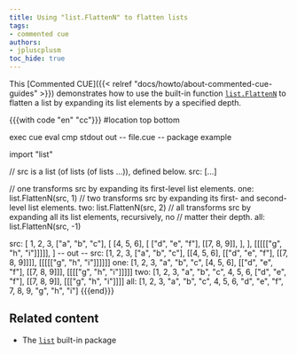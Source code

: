 ```yaml
---
title: Using "list.FlattenN" to flatten lists
tags:
- commented cue
authors:
- jpluscplusm
toc_hide: true
---
```


This [Commented CUE]({{< relref "docs/howto/about-commented-cue-guides" >}})
demonstrates how to use the built-in function
[`list.FlattenN`](https://pkg.go.dev/cuelang.org/go/pkg/list#FlattenN)
to flatten a list by expanding its list elements by a specified depth.

<!--more-->

{{{with code "en" "cc"}}}
#location top bottom

exec cue eval
cmp stdout out
-- file.cue --
package example

import "list"

// src is a list (of lists (of lists ...)), defined below.
src: [...]

// one transforms src by expanding its first-level list elements.
one: list.FlattenN(src, 1)
// two transforms src by expanding its first- and second-level list elements.
two: list.FlattenN(src, 2)
// all transforms src by expanding all its list elements, recursively, no
// matter their depth.
all: list.FlattenN(src, -1)

src: [
	1, 2, 3,
	["a", "b", "c"],
	[
		[4, 5, 6],
		[
			["d", "e", "f"],
			[[7, 8, 9]],
		],
	],
	[[[[["g", "h", "i"]]]]],
]
-- out --
src: [1, 2, 3, ["a", "b", "c"], [[4, 5, 6], [["d", "e", "f"], [[7, 8, 9]]]], [[[[["g", "h", "i"]]]]]]
one: [1, 2, 3, "a", "b", "c", [4, 5, 6], [["d", "e", "f"], [[7, 8, 9]]], [[[["g", "h", "i"]]]]]
two: [1, 2, 3, "a", "b", "c", 4, 5, 6, ["d", "e", "f"], [[7, 8, 9]], [[["g", "h", "i"]]]]
all: [1, 2, 3, "a", "b", "c", 4, 5, 6, "d", "e", "f", 7, 8, 9, "g", "h", "i"]
{{{end}}}

## Related content

- The [`list`](https://pkg.go.dev/cuelang.org/go/pkg/list) built-in package
